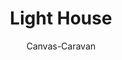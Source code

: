 ---
layout: photo
title:  "Light House"
author: Canvas-Caravan
image: assets/images/Canvas_Caravan/Lighthouse.jpg
imageCaption: Lights will guide you home. <br> [<i>Charcoal Art by Canvas Caravan</i>]
featured: false
---